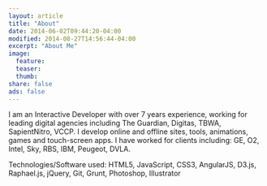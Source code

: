 ```yaml
---
layout: article
title: "About"
date: 2014-06-02T09:44:20-04:00
modified: 2014-08-27T14:56:44-04:00
excerpt: "About Me"
image:
  feature:
  teaser:
  thumb:
share: false
ads: false
---
```


I am an Interactive Developer with over 7 years experience, working for leading digital agencies including The Guardian, Digitas, TBWA, SapientNitro, VCCP.
I develop online and offline sites, tools, animations, games and touch-screen apps.
I have worked for clients including: GE, O2, Intel, Sky, RBS, IBM, Peugeot, DVLA.

Technologies/Software used: HTML5, JavaScript, CSS3, AngularJS, D3.js, Raphael.js, jQuery, Git, Grunt, Photoshop, Illustrator